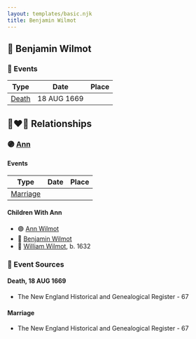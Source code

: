 ```yaml
---
layout: templates/basic.njk
title: Benjamin Wilmot
---
```

## 🔵 Benjamin Wilmot

### 📆 Events

Type | Date | Place
------ | ------ | ------
[Death](#event-79e77a3d-c7ce-4cac-9c2b-f5a64e0d6d3a) | 18 AUG 1669 |

## 👩‍❤️‍👨 Relationships

### 🟣 [Ann ](/people/3/3872021)

#### Events

Type | Date | Place
------ | ------ | ------
[Marriage](#event-b46d2c76-24e2-4995-b049-5b1e7e6f6ffb) |  |
#### Children With Ann
* 🟣 [Ann Wilmot](/people/5/51633864)
* 🔵 [Benjamin Wilmot](/people/4/47740032)
* 🔵 [William Wilmot](/people/4/47205976), b. 1632
### 📰 Event Sources

#### <a id="event-79e77a3d-c7ce-4cac-9c2b-f5a64e0d6d3a"></a> Death, 18 AUG 1669
* The New England Historical and Genealogical Register  - 67
#### <a id="event-b46d2c76-24e2-4995-b049-5b1e7e6f6ffb"></a> Marriage
* The New England Historical and Genealogical Register  - 67
